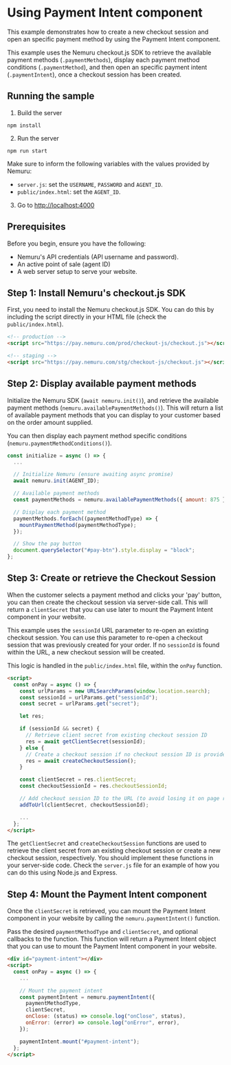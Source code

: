 # Using Payment Intent component

This example demonstrates how to create a new checkout session and open an specific payment method by using the Payment Intent component.

This example uses the Nemuru checkout.js SDK to retrieve the available payment methods (`.paymentMethods`), display each payment method conditions (`.paymentMethod`), and then open an specific payment intent (`.paymentIntent`), once a checkout session has been created.

## Running the sample

1. Build the server

```shell
npm install
```

2. Run the server

```shell
npm run start
```

Make sure to inform the following variables with the values provided by Nemuru:

- `server.js`: set the `USERNAME`, `PASSWORD` and `AGENT_ID`.
- `public/index.html`: set the `AGENT_ID`.

3. Go to [http://localhost:4000](http://localhost:4000)

## Prerequisites

Before you begin, ensure you have the following:

- Nemuru's API credentials (API username and password).
- An active point of sale (agent ID)
- A web server setup to serve your website.

## Step 1: Install Nemuru's checkout.js SDK

First, you need to install the Nemuru checkout.js SDK. You can do this by including the script directly in your HTML file (check the `public/index.html`).

```html
<!-- production -->
<script src="https://pay.nemuru.com/prod/checkout-js/checkout.js"></script>

<!-- staging -->
<script src="https://pay.nemuru.com/stg/checkout-js/checkout.js"></script>
```

## Step 2: Display available payment methods

Initialize the Nemuru SDK (`await nemuru.init()`), and retrieve the available payment methods (`nemuru.availablePaymentMethods()`). This will return a list of available payment methods that you can display to your customer based on the order amount supplied.

You can then display each payment method specific conditions (`nemuru.paymentMethodConditions()`).

```javascript
const initialize = async () => {
  ...

  // Initialize Nemuru (ensure awaiting async promise)
  await nemuru.init(AGENT_ID);

  // Available payment methods
  const paymentMethods = nemuru.availablePaymentMethods({ amount: 875 });

  // Display each payment method
  paymentMethods.forEach((paymentMethodType) => {
    mountPaymentMethod(paymentMethodType);
  });

  // Show the pay button
  document.querySelector("#pay-btn").style.display = "block";
};
```

## Step 3: Create or retrieve the Checkout Session

When the customer selects a payment method and clicks your 'pay' button, you can then create the checkout session via server-side call. This will return a `clientSecret` that you can use later to mount the Payment Intent component in your website.

This example uses the `sessionId` URL parameter to re-open an existing checkout session. You can use this parameter to re-open a checkout session that was previously created for your order. If no `sessionId` is found within the URL, a new checkout session will be created.

This logic is handled in the `public/index.html` file, within the `onPay` function.

```html
<script>
  const onPay = async () => {
    const urlParams = new URLSearchParams(window.location.search);
    const sessionId = urlParams.get("sessionId");
    const secret = urlParams.get("secret");

    let res;

    if (sessionId && secret) {
      // Retrieve client secret from existing checkout session ID
      res = await getClientSecret(sessionId);
    } else {
      // Create a checkout session if no checkout session ID is provided
      res = await createCheckoutSession();
    }

    const clientSecret = res.clientSecret;
    const checkoutSessionId = res.checkoutSessionId;

    // Add checkout session ID to the URL (to avoid losing it on page refresh and reusing it)
    addToUrl(clientSecret, checkoutSessionId);

    ...
  };
</script>
```

The `getClientSecret` and `createCheckoutSession` functions are used to retrieve the client secret from an existing checkout session or create a new checkout session, respectively. You should implement these functions in your server-side code. Check the `server.js` file for an example of how you can do this using Node.js and Express.

## Step 4: Mount the Payment Intent component

Once the `clientSecret` is retrieved, you can mount the Payment Intent component in your website by calling the `nemuru.paymentIntent()` function.

Pass the desired `paymentMethodType` and `clientSecret`, and optional callbacks to the function. This function will return a Payment Intent object that you can use to mount the Payment Intent component in your website.

```html
<div id="payment-intent"></div>
<script>
  const onPay = async () => {
    ...

    // Mount the payment intent
    const paymentIntent = nemuru.paymentIntent({
      paymentMethodType,
      clientSecret,
      onClose: (status) => console.log("onClose", status),
      onError: (error) => console.log("onError", error),
    });

    paymentIntent.mount("#payment-intent");
  };
</script>
```
